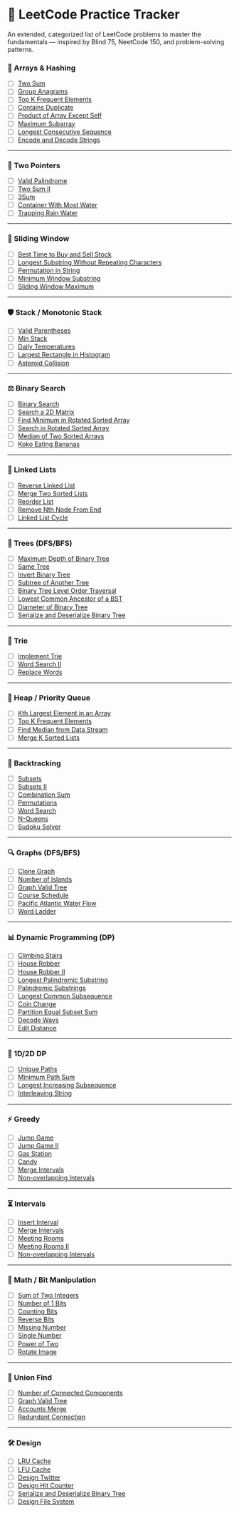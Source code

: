 # 🧠 LeetCode Practice Tracker

An extended, categorized list of LeetCode problems to master the fundamentals — inspired by Blind 75, NeetCode 150, and problem-solving patterns.


### 📆 Arrays & Hashing

- [ ] [Two Sum](https://leetcode.com/problems/two-sum/)
- [ ] [Group Anagrams](https://leetcode.com/problems/group-anagrams/)
- [ ] [Top K Frequent Elements](https://leetcode.com/problems/top-k-frequent-elements/)
- [ ] [Contains Duplicate](https://leetcode.com/problems/contains-duplicate/)
- [ ] [Product of Array Except Self](https://leetcode.com/problems/product-of-array-except-self/)
- [ ] [Maximum Subarray](https://leetcode.com/problems/maximum-subarray/)
- [ ] [Longest Consecutive Sequence](https://leetcode.com/problems/longest-consecutive-sequence/)
- [ ] [Encode and Decode Strings](https://leetcode.com/problems/encode-and-decode-strings/)

---

### 👀 Two Pointers

- [ ] [Valid Palindrome](https://leetcode.com/problems/valid-palindrome/)
- [ ] [Two Sum II](https://leetcode.com/problems/two-sum-ii-input-array-is-sorted/)
- [ ] [3Sum](https://leetcode.com/problems/3sum/)
- [ ] [Container With Most Water](https://leetcode.com/problems/container-with-most-water/)
- [ ] [Trapping Rain Water](https://leetcode.com/problems/trapping-rain-water/)

---

### 🔹 Sliding Window

- [ ] [Best Time to Buy and Sell Stock](https://leetcode.com/problems/best-time-to-buy-and-sell-stock/)
- [ ] [Longest Substring Without Repeating Characters](https://leetcode.com/problems/longest-substring-without-repeating-characters/)
- [ ] [Permutation in String](https://leetcode.com/problems/permutation-in-string/)
- [ ] [Minimum Window Substring](https://leetcode.com/problems/minimum-window-substring/)
- [ ] [Sliding Window Maximum](https://leetcode.com/problems/sliding-window-maximum/)

---

### 🛡️ Stack / Monotonic Stack

- [ ] [Valid Parentheses](https://leetcode.com/problems/valid-parentheses/)
- [ ] [Min Stack](https://leetcode.com/problems/min-stack/)
- [ ] [Daily Temperatures](https://leetcode.com/problems/daily-temperatures/)
- [ ] [Largest Rectangle in Histogram](https://leetcode.com/problems/largest-rectangle-in-histogram/)
- [ ] [Asteroid Collision](https://leetcode.com/problems/asteroid-collision/)

---

### ⚖️ Binary Search

- [ ] [Binary Search](https://leetcode.com/problems/binary-search/)
- [ ] [Search a 2D Matrix](https://leetcode.com/problems/search-a-2d-matrix/)
- [ ] [Find Minimum in Rotated Sorted Array](https://leetcode.com/problems/find-minimum-in-rotated-sorted-array/)
- [ ] [Search in Rotated Sorted Array](https://leetcode.com/problems/search-in-rotated-sorted-array/)
- [ ] [Median of Two Sorted Arrays](https://leetcode.com/problems/median-of-two-sorted-arrays/)
- [ ] [Koko Eating Bananas](https://leetcode.com/problems/koko-eating-bananas/)

---

### 🦙 Linked Lists

- [ ] [Reverse Linked List](https://leetcode.com/problems/reverse-linked-list/)
- [ ] [Merge Two Sorted Lists](https://leetcode.com/problems/merge-two-sorted-lists/)
- [ ] [Reorder List](https://leetcode.com/problems/reorder-list/)
- [ ] [Remove Nth Node From End](https://leetcode.com/problems/remove-nth-node-from-end-of-list/)
- [ ] [Linked List Cycle](https://leetcode.com/problems/linked-list-cycle/)

---

### 🌳 Trees (DFS/BFS)

- [ ] [Maximum Depth of Binary Tree](https://leetcode.com/problems/maximum-depth-of-binary-tree/)
- [ ] [Same Tree](https://leetcode.com/problems/same-tree/)
- [ ] [Invert Binary Tree](https://leetcode.com/problems/invert-binary-tree/)
- [ ] [Subtree of Another Tree](https://leetcode.com/problems/subtree-of-another-tree/)
- [ ] [Binary Tree Level Order Traversal](https://leetcode.com/problems/binary-tree-level-order-traversal/)
- [ ] [Lowest Common Ancestor of a BST](https://leetcode.com/problems/lowest-common-ancestor-of-a-binary-search-tree/)
- [ ] [Diameter of Binary Tree](https://leetcode.com/problems/diameter-of-binary-tree/)
- [ ] [Serialize and Deserialize Binary Tree](https://leetcode.com/problems/serialize-and-deserialize-binary-tree/)

---

### 🏰 Trie

- [ ] [Implement Trie](https://leetcode.com/problems/implement-trie-prefix-tree/)
- [ ] [Word Search II](https://leetcode.com/problems/word-search-ii/)
- [ ] [Replace Words](https://leetcode.com/problems/replace-words/)

---

### 🚀 Heap / Priority Queue

- [ ] [Kth Largest Element in an Array](https://leetcode.com/problems/kth-largest-element-in-an-array/)
- [ ] [Top K Frequent Elements](https://leetcode.com/problems/top-k-frequent-elements/)
- [ ] [Find Median from Data Stream](https://leetcode.com/problems/find-median-from-data-stream/)
- [ ] [Merge K Sorted Lists](https://leetcode.com/problems/merge-k-sorted-lists/)

---

### 🤖 Backtracking

- [ ] [Subsets](https://leetcode.com/problems/subsets/)
- [ ] [Subsets II](https://leetcode.com/problems/subsets-ii/)
- [ ] [Combination Sum](https://leetcode.com/problems/combination-sum/)
- [ ] [Permutations](https://leetcode.com/problems/permutations/)
- [ ] [Word Search](https://leetcode.com/problems/word-search/)
- [ ] [N-Queens](https://leetcode.com/problems/n-queens/)
- [ ] [Sudoku Solver](https://leetcode.com/problems/sudoku-solver/)

---

### 🔍 Graphs (DFS/BFS)

- [ ] [Clone Graph](https://leetcode.com/problems/clone-graph/)
- [ ] [Number of Islands](https://leetcode.com/problems/number-of-islands/)
- [ ] [Graph Valid Tree](https://leetcode.com/problems/graph-valid-tree/)
- [ ] [Course Schedule](https://leetcode.com/problems/course-schedule/)
- [ ] [Pacific Atlantic Water Flow](https://leetcode.com/problems/pacific-atlantic-water-flow/)
- [ ] [Word Ladder](https://leetcode.com/problems/word-ladder/)

---

### 📊 Dynamic Programming (DP)

- [ ] [Climbing Stairs](https://leetcode.com/problems/climbing-stairs/)
- [ ] [House Robber](https://leetcode.com/problems/house-robber/)
- [ ] [House Robber II](https://leetcode.com/problems/house-robber-ii/)
- [ ] [Longest Palindromic Substring](https://leetcode.com/problems/longest-palindromic-substring/)
- [ ] [Palindromic Substrings](https://leetcode.com/problems/palindromic-substrings/)
- [ ] [Longest Common Subsequence](https://leetcode.com/problems/longest-common-subsequence/)
- [ ] [Coin Change](https://leetcode.com/problems/coin-change/)
- [ ] [Partition Equal Subset Sum](https://leetcode.com/problems/partition-equal-subset-sum/)
- [ ] [Decode Ways](https://leetcode.com/problems/decode-ways/)
- [ ] [Edit Distance](https://leetcode.com/problems/edit-distance/)

---

### 🔢 1D/2D DP

- [ ] [Unique Paths](https://leetcode.com/problems/unique-paths/)
- [ ] [Minimum Path Sum](https://leetcode.com/problems/minimum-path-sum/)
- [ ] [Longest Increasing Subsequence](https://leetcode.com/problems/longest-increasing-subsequence/)
- [ ] [Interleaving String](https://leetcode.com/problems/interleaving-string/)

---

### ⚡ Greedy

- [ ] [Jump Game](https://leetcode.com/problems/jump-game/)
- [ ] [Jump Game II](https://leetcode.com/problems/jump-game-ii/)
- [ ] [Gas Station](https://leetcode.com/problems/gas-station/)
- [ ] [Candy](https://leetcode.com/problems/candy/)
- [ ] [Merge Intervals](https://leetcode.com/problems/merge-intervals/)
- [ ] [Non-overlapping Intervals](https://leetcode.com/problems/non-overlapping-intervals/)

---

### ⏳ Intervals

- [ ] [Insert Interval](https://leetcode.com/problems/insert-interval/)
- [ ] [Merge Intervals](https://leetcode.com/problems/merge-intervals/)
- [ ] [Meeting Rooms](https://leetcode.com/problems/meeting-rooms/)
- [ ] [Meeting Rooms II](https://leetcode.com/problems/meeting-rooms-ii/)
- [ ] [Non-overlapping Intervals](https://leetcode.com/problems/non-overlapping-intervals/)

---

### 🔫 Math / Bit Manipulation

- [ ] [Sum of Two Integers](https://leetcode.com/problems/sum-of-two-integers/)
- [ ] [Number of 1 Bits](https://leetcode.com/problems/number-of-1-bits/)
- [ ] [Counting Bits](https://leetcode.com/problems/counting-bits/)
- [ ] [Reverse Bits](https://leetcode.com/problems/reverse-bits/)
- [ ] [Missing Number](https://leetcode.com/problems/missing-number/)
- [ ] [Single Number](https://leetcode.com/problems/single-number/)
- [ ] [Power of Two](https://leetcode.com/problems/power-of-two/)
- [ ] [Rotate Image](https://leetcode.com/problems/rotate-image/)

---

### 🔘 Union Find

- [ ] [Number of Connected Components](https://leetcode.com/problems/number-of-connected-components-in-an-undirected-graph/)
- [ ] [Graph Valid Tree](https://leetcode.com/problems/graph-valid-tree/)
- [ ] [Accounts Merge](https://leetcode.com/problems/accounts-merge/)
- [ ] [Redundant Connection](https://leetcode.com/problems/redundant-connection/)

---

### 🛠️ Design

- [ ] [LRU Cache](https://leetcode.com/problems/lru-cache/)
- [ ] [LFU Cache](https://leetcode.com/problems/lfu-cache/)
- [ ] [Design Twitter](https://leetcode.com/problems/design-twitter/)
- [ ] [Design Hit Counter](https://leetcode.com/problems/design-hit-counter/)
- [ ] [Serialize and Deserialize Binary Tree](https://leetcode.com/problems/serialize-and-deserialize-binary-tree/)
- [ ] [Design File System](https://leetcode.com/problems/design-file-system/)
